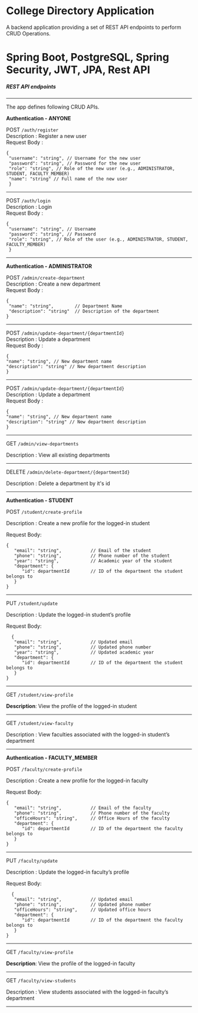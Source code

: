 # College Directory Application
A backend application providing a set of REST API endpoints to perform CRUD Operations.
<h1>Spring Boot, PostgreSQL, Spring Security, JWT, JPA, Rest API </h1>
<h5>REST API endpoints </h5>
<hr>
The app defines following CRUD APIs.

**Authentication - ANYONE**

POST `/auth/register`  
Description : Register a new user <br>
Request Body :<br>

    { 
     "username": "string", // Username for the new user 
     "password": "string", // Password for the new user 
     "role": "string", // Role of the new user (e.g., ADMINISTRATOR, STUDENT, FACULTY_MEMBER) 
     "name": "string" // Full name of the new user 
     }


<hr>

POST  `/auth/login` <br>
Description : Login <br>
Request Body :<br>

    { 
     "username": "string", // Username  
     "password": "string", // Password  
     "role": "string", // Role of the user (e.g., ADMINISTRATOR, STUDENT, FACULTY_MEMBER) 
     }


<hr>

**Authentication - ADMINISTRATOR**

POST  `/admin/create-department` <br>
Description : Create a new department <br>
Request Body :<br>
 

    {  
     "name": "string",        // Department Name
     "description": "string"  // Description of the department
    }


<hr>

POST  `/admin/update-department/{departmentId}` <br>
Description : Update a department <br>
Request Body :<br>

    { 
    "name": "string", // New department name 
    "description": "string" // New department description
    }


<hr>

POST  `/admin/update-department/{departmentId}` <br>
Description : Update a department <br>
Request Body :<br>

    { 
    "name": "string", // New department name 
    "description": "string" // New department description
    }


<hr>

GET `/admin/view-departments`

Description : View all existing departments <br>

<hr>

DELETE `/admin/delete-department/{departmentId}`

Description : Delete a department by it's id <br>

<hr>

**Authentication - STUDENT**

   POST `/student/create-profile`

Description : Create a new profile for the logged-in student

Request Body:

    {
       "email": "string",           // Email of the student
       "phone": "string",           // Phone number of the student
       "year": "string",            // Academic year of the student
       "department": {
          "id": departmentId        // ID of the department the student belongs to
       }
    }

   <hr>
   
PUT `/student/update` 

Description : Update the logged-in student’s profile

Request Body:

      {
       "email": "string",           // Updated email
       "phone": "string",           // Updated phone number
       "year": "string",            // Updated academic year
       "department": {
          "id": departmentId        // ID of the department the student belongs to
       }
    }

   <hr>

   GET `/student/view-profile`

**Description**: View the profile of the logged-in student

   <hr>

  GET `/student/view-faculty`

Description : View faculties associated with the logged-in student’s department

<hr>

**Authentication - FACULTY_MEMBER**


   POST `/faculty/create-profile`

Description : Create a new profile for the logged-in faculty

Request Body:

    {
       "email": "string",           // Email of the faculty
       "phone": "string",           // Phone number of the faculty
       "officeHours": "string",     // Office Hours of the faculty
       "department": {
          "id": departmentId        // ID of the department the faculty belongs to
       }
    }

   <hr>
   
PUT `/faculty/update`  

Description : Update the logged-in faculty’s profile

Request Body:

      {
       "email": "string",           // Updated email
       "phone": "string",           // Updated phone number
       "officeHours": "string",     // Updated office hours
       "department": {
          "id": departmentId        // ID of the department the faculty belongs to
       }
    }

   
   <hr>
   
   GET `/faculty/view-profile`

**Description**: View the profile of the logged-in faculty

   <hr>
   
  GET `/faculty/view-students`

Description : View students associated with the logged-in faculty’s department

<hr>



